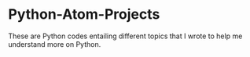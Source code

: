 # Python-Atom-Projects
These are Python codes entailing different topics that I wrote to help me understand more on Python.
